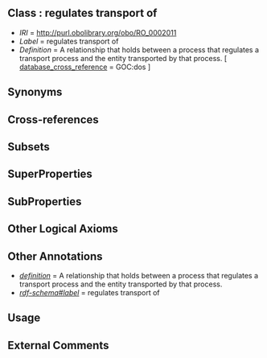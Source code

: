 
## Class : regulates transport of

 * *IRI* = http://purl.obolibrary.org/obo/RO_0002011
 * *Label* = regulates transport of
 * *Definition* = A relationship that holds between a  process that regulates a transport process and the entity transported by that process. [ [database_cross_reference](../../ef/oboInOwl#hasDbXref.md) = GOC:dos ]

## Synonyms


## Cross-references


## Subsets


## SuperProperties


## SubProperties


## Other Logical Axioms


## Other Annotations

 * *[definition](../../IAO/15/IAO_0000115.md)* = A relationship that holds between a  process that regulates a transport process and the entity transported by that process.
 * *[rdf-schema#label](../../el/rdf-schema#label.md)* = regulates transport of

## Usage


## External Comments

